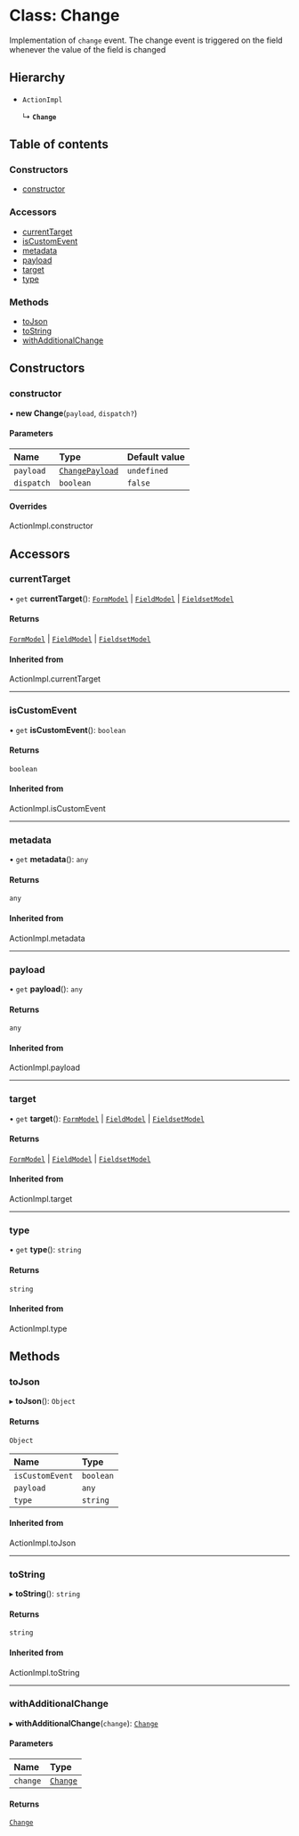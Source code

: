 # Class: Change

Implementation of `change` event. The change event is triggered on the field whenever the value of the field is changed

## Hierarchy

- `ActionImpl`

  ↳ **`Change`**

## Table of contents

### Constructors

- [constructor](Change.md#constructor)

### Accessors

- [currentTarget](Change.md#currenttarget)
- [isCustomEvent](Change.md#iscustomevent)
- [metadata](Change.md#metadata)
- [payload](Change.md#payload)
- [target](Change.md#target)
- [type](Change.md#type)

### Methods

- [toJson](Change.md#tojson)
- [toString](Change.md#tostring)
- [withAdditionalChange](Change.md#withadditionalchange)

## Constructors

### constructor

• **new Change**(`payload`, `dispatch?`)

#### Parameters

| Name | Type | Default value |
| :------ | :------ | :------ |
| `payload` | [`ChangePayload`](../README.md#changepayload) | `undefined` |
| `dispatch` | `boolean` | `false` |

#### Overrides

ActionImpl.constructor

## Accessors

### currentTarget

• `get` **currentTarget**(): [`FormModel`](../interfaces/FormModel.md) \| [`FieldModel`](../interfaces/FieldModel.md) \| [`FieldsetModel`](../interfaces/FieldsetModel.md)

#### Returns

[`FormModel`](../interfaces/FormModel.md) \| [`FieldModel`](../interfaces/FieldModel.md) \| [`FieldsetModel`](../interfaces/FieldsetModel.md)

#### Inherited from

ActionImpl.currentTarget

___

### isCustomEvent

• `get` **isCustomEvent**(): `boolean`

#### Returns

`boolean`

#### Inherited from

ActionImpl.isCustomEvent

___

### metadata

• `get` **metadata**(): `any`

#### Returns

`any`

#### Inherited from

ActionImpl.metadata

___

### payload

• `get` **payload**(): `any`

#### Returns

`any`

#### Inherited from

ActionImpl.payload

___

### target

• `get` **target**(): [`FormModel`](../interfaces/FormModel.md) \| [`FieldModel`](../interfaces/FieldModel.md) \| [`FieldsetModel`](../interfaces/FieldsetModel.md)

#### Returns

[`FormModel`](../interfaces/FormModel.md) \| [`FieldModel`](../interfaces/FieldModel.md) \| [`FieldsetModel`](../interfaces/FieldsetModel.md)

#### Inherited from

ActionImpl.target

___

### type

• `get` **type**(): `string`

#### Returns

`string`

#### Inherited from

ActionImpl.type

## Methods

### toJson

▸ **toJson**(): `Object`

#### Returns

`Object`

| Name | Type |
| :------ | :------ |
| `isCustomEvent` | `boolean` |
| `payload` | `any` |
| `type` | `string` |

#### Inherited from

ActionImpl.toJson

___

### toString

▸ **toString**(): `string`

#### Returns

`string`

#### Inherited from

ActionImpl.toString

___

### withAdditionalChange

▸ **withAdditionalChange**(`change`): [`Change`](Change.md)

#### Parameters

| Name | Type |
| :------ | :------ |
| `change` | [`Change`](Change.md) |

#### Returns

[`Change`](Change.md)
